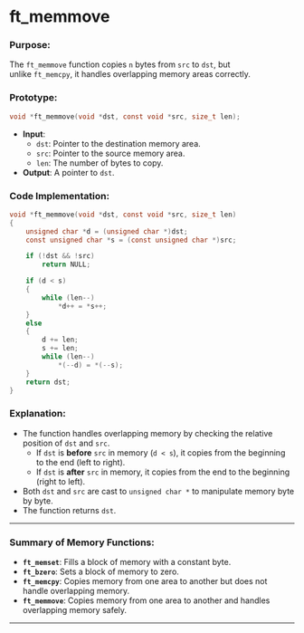 # **ft_memmove**

### **Purpose**:

The `ft_memmove` function copies `n` bytes from `src` to `dst`, but unlike `ft_memcpy`, it handles overlapping memory areas correctly.

### **Prototype**:

```c
void *ft_memmove(void *dst, const void *src, size_t len);

```

- **Input**:
    - `dst`: Pointer to the destination memory area.
    - `src`: Pointer to the source memory area.
    - `len`: The number of bytes to copy.
- **Output**: A pointer to `dst`.

### **Code Implementation**:

```c
void *ft_memmove(void *dst, const void *src, size_t len)
{
    unsigned char *d = (unsigned char *)dst;
    const unsigned char *s = (const unsigned char *)src;

    if (!dst && !src)
        return NULL;

    if (d < s)
    {
        while (len--)
            *d++ = *s++;
    }
    else
    {
        d += len;
        s += len;
        while (len--)
            *(--d) = *(--s);
    }
    return dst;
}

```

### **Explanation**:

- The function handles overlapping memory by checking the relative position of `dst` and `src`.
    - If `dst` is **before** `src` in memory (`d < s`), it copies from the beginning to the end (left to right).
    - If `dst` is **after** `src` in memory, it copies from the end to the beginning (right to left).
- Both `dst` and `src` are cast to `unsigned char *` to manipulate memory byte by byte.
- The function returns `dst`.

---

### **Summary of Memory Functions**:

- **`ft_memset`**: Fills a block of memory with a constant byte.
- **`ft_bzero`**: Sets a block of memory to zero.
- **`ft_memcpy`**: Copies memory from one area to another but does not handle overlapping memory.
- **`ft_memmove`**: Copies memory from one area to another and handles overlapping memory safely.
---